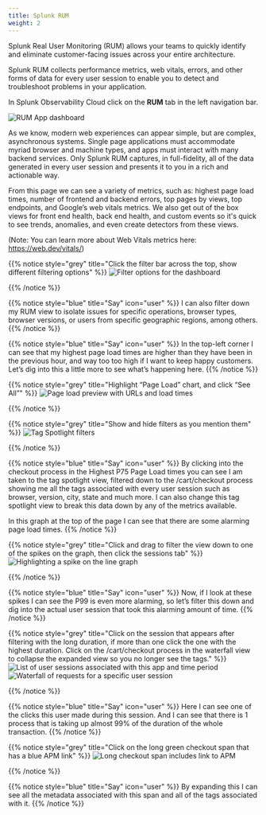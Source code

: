 ```yaml
---
title: Splunk RUM
weight: 2
---
```


Splunk Real User Monitoring (RUM) allows your teams to quickly identify and eliminate customer-facing issues across your entire architecture.

Splunk RUM collects performance metrics, web vitals, errors, and other forms of data for every user session to enable you to detect and troubleshoot problems in your application.

In Splunk Observability Cloud click on the **RUM** tab in the left navigation bar.

![RUM App dashboard](../images/rum_dashboard.png)

As we know, modern web experiences can appear simple, but are complex, asynchronous systems. Single page applications must accommodate myriad browser and machine types, and apps must interact with many backend services. Only Splunk RUM captures, in full-fidelity, all of the data generated in every user session and presents it to you in a rich and actionable way.

From this page we can see a variety of metrics, such as: highest page load times, number of frontend and backend errors, top pages by views, top endpoints, and Google’s web vitals metrics. We also get out of the box views for front end health, back end health, and custom events so it's quick to see trends, anomalies, and even create detectors from these views.

(Note: You can learn more about Web Vitals metrics here: https://web.dev/vitals/)

{{% notice style="grey" title="Click the filter bar across the top, show different filtering options" %}}
![Filter options for the dashboard](../images/filters.png?width=50vw)

{{% /notice %}}

{{% notice style="blue" title="Say" icon="user" %}}
I can also filter down my RUM view to isolate issues for specific operations, browser types, browser versions, or users from specific geographic regions, among others.
{{% /notice %}}

{{% notice style="blue" title="Say" icon="user" %}}
In the top-left corner I can see that my highest page load times are higher than  they have been in the previous hour, and way too too high if I want to keep happy customers. Let’s dig into this a little more to see what’s happening here. 
{{% /notice %}}

{{% notice style="grey" title="Highlight “Page Load” chart, and click “See All”" %}}
![Page load preview with URLs and load times](../images/load.png?width=50vw)

{{% /notice %}}

{{% notice style="grey" title="Show and hide filters as you mention them" %}}
![Tag Spotlight filters](../images/spotlight.png?width=50vw)

{{% /notice %}}

{{% notice style="blue" title="Say" icon="user" %}}
By clicking into the checkout process in the Highest P75 Page Load times you can see I am taken to the tag spotlight view, filtered down to the /cart/checkout process showing me all the tags associated with every user session such as browser, version, city, state and much more. I can also change this tag spotlight view to break this data down by any of the metrics available. 

In this graph at the top of the page I can see that there are some alarming page load times.
{{% /notice %}}

{{% notice style="grey" title="Click and drag to filter the view down to one of the spikes on the graph, then click the sessions tab" %}}
![Highlighting a spike on the line graph](../images/spike.jpg?width=50vw)

{{% /notice %}}

{{% notice style="blue" title="Say" icon="user" %}}
Now, if I look at these spikes I can see the P99 is even more alarming, so let’s filter this down and dig into the actual user session that took this alarming amount of time.
{{% /notice %}}

{{% notice style="grey" title="Click on the session that appears after filtering with the long duration, if more than one click the one with the highest duration. Click on the /cart/checkout process in the waterfall view to collapse the expanded view so you no longer see the tags." %}}
![List of user sessions associated with this app and time period](../images/sessions.png?width=50vw)
![Waterfall of requests for a specific user session](../images/waterfall.png?width=50vw)

{{% /notice %}}

{{% notice style="blue" title="Say" icon="user" %}}
Here I can see one of the clicks this user made during this session. And I can see that there is 1 process that is taking up almost 99% of the duration of the whole transaction.
{{% /notice %}}

{{% notice style="grey" title="Click on the long green checkout span that has a blue APM link" %}}
![Long checkout span includes link to APM](../images/span.png?width=50vw)

{{% /notice %}}

{{% notice style="blue" title="Say" icon="user" %}}
By expanding this I can see all the metadata associated with this span and all of the tags associated with it.
{{% /notice %}}